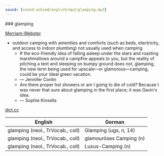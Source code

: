 ```yaml
---
sound: [sound:ankimd/english/mp3/glamping.mp3]
---
```


\### glamping

[Merriam-Webster](https://www.merriam-webster.com/dictionary/glamping)

- outdoor camping with amenities and comforts (such as beds, electricity, and access to indoor plumbing) not usually used when camping
    - If the eco-friendly idea of falling asleep under the stars and roasting marshmallows around a campfire appeals to you, but the reality of pitching a tent and sleeping on bumpy ground does not, glamping, the new term being used for upscale—or glamorous—camping, could be your ideal green vacation.
    - — Jennifer Conlin
    - Are there proper hot showers or am I going to die of cold? Because I was never that sure about glamping in the first place; it was Gavin's idea.
    - — Sophie Kinsella

[dict.cc](https://www.dict.cc/glamping)

| English        | German       |
| -------------- | ------------ |
| glamping (neol., TrVocab., coll) | Glamping (ugs, n, 14) |
| glamping (neol., TrVocab., coll) | glamouröses Camping (n) |
| glamping (neol., TrVocab., coll) | Luxus-Camping (n) |
